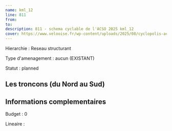 ```yaml
---
name: kml_12 
line: 811
from: 
to:  
description: 811 - schema cyclable de l'ACSO 2025 kml_12 
cover: https://www.velooise.fr/wp-content/uploads/2025/08/cyclopolis-acso-811.jpg
---
```

Hierarchie : Reseau structurant

Type d'amenagement : aucun (EXISTANT)

Statut : planned

## Les troncons (du Nord au Sud)

## Informations complementaires

Budget  : 0 

Lineaire :

